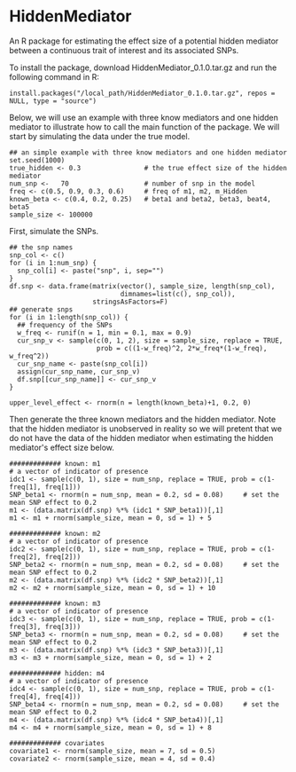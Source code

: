 # HiddenMediator

An R package for estimating the effect size of a potential hidden mediator between a continuous trait of interest and its associated SNPs.

To install the package, download HiddenMediator_0.1.0.tar.gz and run the following command in R:

```
install.packages("/local_path/HiddenMediator_0.1.0.tar.gz", repos = NULL, type = "source")
```


Below, we will use an example with three know mediators and one hidden mediator to illustrate how to call the main function of the package. We will start by simulating the data under the true model.



```
## an simple example with three know mediators and one hidden mediator
set.seed(1000)
true_hidden <- 0.3                # the true effect size of the hidden mediator
num_snp <-   70                   # number of snp in the model
freq <- c(0.5, 0.9, 0.3, 0.6)     # freq of m1, m2, m_Hidden
known_beta <- c(0.4, 0.2, 0.25)   # beta1 and beta2, beta3, beat4, beta5
sample_size <- 100000
```

First, simulate the SNPs.

```
## the snp names
snp_col <- c()
for (i in 1:num_snp) {
  snp_col[i] <- paste("snp", i, sep="")
}
df.snp <- data.frame(matrix(vector(), sample_size, length(snp_col),
                            dimnames=list(c(), snp_col)),
                     stringsAsFactors=F)
## generate snps
for (i in 1:length(snp_col)) {
  ## frequency of the SNPs
  w_freq <- runif(n = 1, min = 0.1, max = 0.9)
  cur_snp_v <- sample(c(0, 1, 2), size = sample_size, replace = TRUE,
                      prob = c((1-w_freq)^2, 2*w_freq*(1-w_freq), w_freq^2))
  cur_snp_name <- paste(snp_col[i])
  assign(cur_snp_name, cur_snp_v)
  df.snp[[cur_snp_name]] <- cur_snp_v
}

upper_level_effect <- rnorm(n = length(known_beta)+1, 0.2, 0)
```

Then generate the three known mediators and the hidden mediator. Note that the hidden mediator is unobserved in reality so we will pretent that we do not have the data of the hidden mediator when estimating the hidden mediator's effect size below.


```
############# known: m1
# a vector of indicator of presence
idc1 <- sample(c(0, 1), size = num_snp, replace = TRUE, prob = c(1-freq[1], freq[1]))
SNP_beta1 <- rnorm(n = num_snp, mean = 0.2, sd = 0.08)     # set the mean SNP effect to 0.2
m1 <- (data.matrix(df.snp) %*% (idc1 * SNP_beta1))[,1]
m1 <- m1 + rnorm(sample_size, mean = 0, sd = 1) + 5

############# known: m2
# a vector of indicator of presence
idc2 <- sample(c(0, 1), size = num_snp, replace = TRUE, prob = c(1-freq[2], freq[2]))
SNP_beta2 <- rnorm(n = num_snp, mean = 0.2, sd = 0.08)     # set the mean SNP effect to 0.2
m2 <- (data.matrix(df.snp) %*% (idc2 * SNP_beta2))[,1]
m2 <- m2 + rnorm(sample_size, mean = 0, sd = 1) + 10

############# known: m3
# a vector of indicator of presence
idc3 <- sample(c(0, 1), size = num_snp, replace = TRUE, prob = c(1-freq[3], freq[3]))
SNP_beta3 <- rnorm(n = num_snp, mean = 0.2, sd = 0.08)     # set the mean SNP effect to 0.2
m3 <- (data.matrix(df.snp) %*% (idc3 * SNP_beta3))[,1]
m3 <- m3 + rnorm(sample_size, mean = 0, sd = 1) + 2

############# hidden: m4
# a vector of indicator of presence
idc4 <- sample(c(0, 1), size = num_snp, replace = TRUE, prob = c(1-freq[4], freq[4]))
SNP_beta4 <- rnorm(n = num_snp, mean = 0.2, sd = 0.08)     # set the mean SNP effect to 0.2
m4 <- (data.matrix(df.snp) %*% (idc4 * SNP_beta4))[,1]
m4 <- m4 + rnorm(sample_size, mean = 0, sd = 1) + 8

############# covariates
covariate1 <- rnorm(sample_size, mean = 7, sd = 0.5)
covariate2 <- rnorm(sample_size, mean = 4, sd = 0.4)
```




